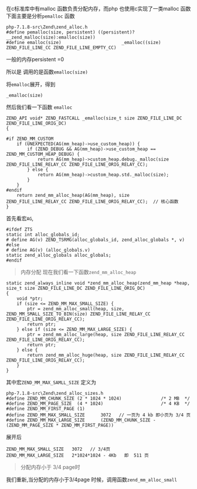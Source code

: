 在c标准库中有malloc 函数负责分配内存，而php 也使用c实现了一类malloc 函数
下面主要是分析`pemalloc` 函数
```
php-7.1.8-src\Zend\zend_alloc.h
#define pemalloc(size, persistent) ((persistent)?__zend_malloc(size):emalloc(size))
#define emalloc(size)						_emalloc((size) ZEND_FILE_LINE_CC ZEND_FILE_LINE_EMPTY_CC)
```
一般的内存persistent =0

所以是 调用的是函数`emalloc(size)`

将`emalloc`展开，得到

`_emalloc(size)`


然后我们看一下函数 `emalloc`

```
ZEND_API void* ZEND_FASTCALL _emalloc(size_t size ZEND_FILE_LINE_DC ZEND_FILE_LINE_ORIG_DC)
{

#if ZEND_MM_CUSTOM
	if (UNEXPECTED(AG(mm_heap)->use_custom_heap)) {
		if (ZEND_DEBUG && AG(mm_heap)->use_custom_heap == ZEND_MM_CUSTOM_HEAP_DEBUG) {
			return AG(mm_heap)->custom_heap.debug._malloc(size ZEND_FILE_LINE_RELAY_CC ZEND_FILE_LINE_ORIG_RELAY_CC);
		} else {
			return AG(mm_heap)->custom_heap.std._malloc(size);
		}
	}
#endif
	return zend_mm_alloc_heap(AG(mm_heap), size ZEND_FILE_LINE_RELAY_CC ZEND_FILE_LINE_ORIG_RELAY_CC);  // 核心函数
}
```
首先看宏`AG`,
```
#ifdef ZTS
static int alloc_globals_id;
# define AG(v) ZEND_TSRMG(alloc_globals_id, zend_alloc_globals *, v)
#else
# define AG(v) (alloc_globals.v)
static zend_alloc_globals alloc_globals;
#endif
```
> 内存分配
现在我们看一下函数`zend_mm_alloc_heap`
```
static zend_always_inline void *zend_mm_alloc_heap(zend_mm_heap *heap, size_t size ZEND_FILE_LINE_DC ZEND_FILE_LINE_ORIG_DC)
{
	void *ptr;
	if (size <= ZEND_MM_MAX_SMALL_SIZE) {
		ptr = zend_mm_alloc_small(heap, size, ZEND_MM_SMALL_SIZE_TO_BIN(size) ZEND_FILE_LINE_RELAY_CC ZEND_FILE_LINE_ORIG_RELAY_CC);
		return ptr;
	} else if (size <= ZEND_MM_MAX_LARGE_SIZE) {
		ptr = zend_mm_alloc_large(heap, size ZEND_FILE_LINE_RELAY_CC ZEND_FILE_LINE_ORIG_RELAY_CC);
		return ptr;
	} else {
		return zend_mm_alloc_huge(heap, size ZEND_FILE_LINE_RELAY_CC ZEND_FILE_LINE_ORIG_RELAY_CC);
	}
}
```
其中宏`ZEND_MM_MAX_SAMLL_SIZE` 定义为
```
php-7.1.8-src\Zend\zend_alloc_sizes.h
#define ZEND_MM_CHUNK_SIZE (2 * 1024 * 1024)               /* 2 MB  */
#define ZEND_MM_PAGE_SIZE  (4 * 1024)                      /* 4 KB  */
#define ZEND_MM_FIRST_PAGE (1)
#define ZEND_MM_MAX_SMALL_SIZE      3072   // 一页为 4 kb 即小页为 3/4 页
#define ZEND_MM_MAX_LARGE_SIZE      (ZEND_MM_CHUNK_SIZE - (ZEND_MM_PAGE_SIZE * ZEND_MM_FIRST_PAGE))

```
展开后
```
ZEND_MM_MAX_SMALL_SIZE   3072   // 3/4页
ZEND_MM_MAX_LARGE_SIZE   2*1024*1024 - 4Kb   即  511 页

```
> 分配内存小于 3/4 page时

我们重新,当分配的内存小于3/4page 时候，调用函数`zend_mm_alloc_small`

 
